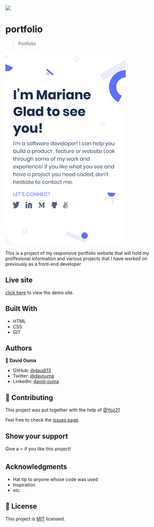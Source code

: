 ![](https://img.shields.io/badge/Microverse-blueviolet)

# portfolio

> Portfolio

![screenshot](./headline-mobile.png)

This is a project of my responsive portfolio website that will hold my proffesional information and various projects that I have worked on previously as a front-end developer

## Live site

[click here](https://daudi13.github.io/portfolio/) to view the demo site.

## Built With

- HTML
- CSS
- GIT


## Authors

👤 **David Ouma**

- GitHub: [@daudi13](https://github.com/daudi13)
- Twitter: [@davouma](https://twitter.com/davouma)
- LinkedIn: [david-ouma](https://linkedin.com/in/david-ouma)


## 🤝 Contributing

This project was put together with the help of [@Yoz21](https://github.com/Yoz21)

Feel free to check the [issues page](../../issues/).

## Show your support

Give a ⭐️ if you like this project!

## Acknowledgments

- Hat tip to anyone whose code was used
- Inspiration
- etc

## 📝 License

This project is [MIT](./MIT.md) licensed.